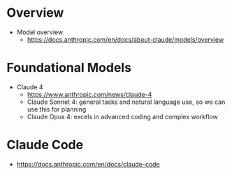 # Overview

- Model overview
    + https://docs.anthropic.com/en/docs/about-claude/models/overview

# Foundational Models

- Claude 4
    + https://www.anthropic.com/news/claude-4
    + Claude Sonnet 4: general tasks and natural language use, so we can
      use this for planning
    + Claude Opus 4: excels in advanced coding and complex workflow

# Claude Code

- https://docs.anthropic.com/en/docs/claude-code

